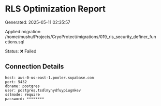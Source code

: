 # RLS Optimization Report

Generated: 2025-05-11 02:35:57

Applied migration: /home/mushu/Projects/CryoProtect/migrations/019_rls_security_definer_functions.sql

Status: ❌ Failed

## Connection Details

```
host: aws-0-us-east-1.pooler.supabase.com
port: 5432
dbname: postgres
user: postgres.tsdlmynydfuypiugmkev
sslmode: require
password: ********
```

